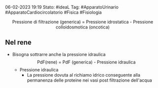06-02-2023 19:19
Stato: #ideaL 
Tag: #ApparatoUrinario #ApparatoCardiocircolatorio   #Fisica #Fisiologia 

$$ \text{Pressione di filtrazione (generica) = Pressione idrostatica - Pressione colloidosmotica (oncotica)} $$

## Nel rene
- Bisogna sottrarre anche la pressione idraulica $$ \text{PdF(rene) = PdF (generica) - Pressione idraulica}$$
    - Pressione idraulica 
        - La pressione dovuta al richiamo idrico conseguente alla permanenza delle proteine nei vasi post filtrazione dell'acqua